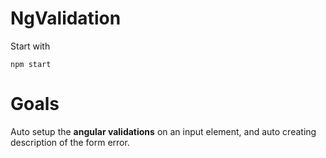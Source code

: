 # NgValidation

Start with

```
npm start
```

# Goals

Auto setup the __angular validations__ on an input element, and auto creating description of the form error. 

